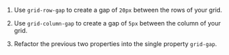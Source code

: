 1. Use `grid-row-gap` to create a gap of `20px` between the rows of your grid.

2. Use `grid-column-gap` to create a gap of `5px` between the column of your grid.

3. Refactor the previous two properties into the single property `grid-gap`.